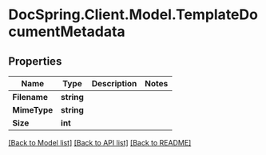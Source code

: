 # DocSpring.Client.Model.TemplateDocumentMetadata

## Properties

Name | Type | Description | Notes
------------ | ------------- | ------------- | -------------
**Filename** | **string** |  | 
**MimeType** | **string** |  | 
**Size** | **int** |  | 

[[Back to Model list]](../README.md#documentation-for-models) [[Back to API list]](../README.md#documentation-for-api-endpoints) [[Back to README]](../README.md)

